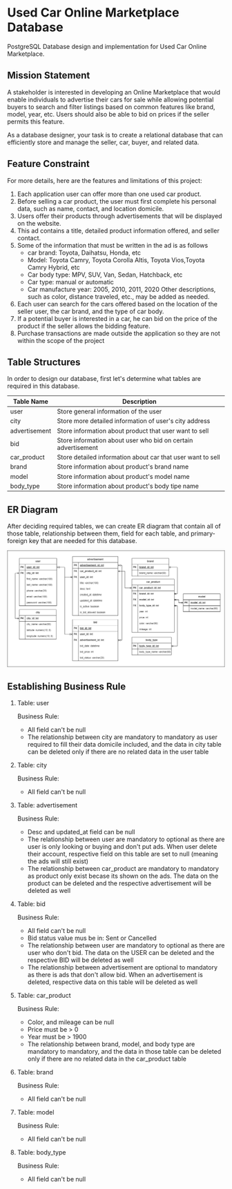 # Used Car Online Marketplace Database
PostgreSQL Database design and implementation for Used Car Online Marketplace.

## Mission Statement
A stakeholder is interested in developing an Online Marketplace that would enable individuals to advertise their cars for sale while allowing potential buyers to search and filter listings based on common features like brand, model, year, etc. Users should also be able to bid on prices if the seller permits this feature. 

As a database designer, your task is to create a relational database that can efficiently store and manage the seller, car, buyer, and related data.

## Feature Constraint
For more details, here are the features and limitations of this project:
1. Each application user can offer more than one used car product.
2. Before selling a car product, the user must first complete his personal data, such as name, contact, and location domicile.
3. Users offer their products through advertisements that will be displayed on the website.
4. This ad contains a title, detailed product information offered, and seller contact.
5. Some of the information that must be written in the ad is as follows
    - car brand: Toyota, Daihatsu, Honda, etc
    - Model: Toyota Camry, Toyota Corolla Altis, Toyota Vios,Toyota Camry Hybrid, etc
    - Car body type: MPV, SUV, Van, Sedan, Hatchback, etc
    - Car type: manual or automatic
    - Car manufacture year: 2005, 2010, 2011, 2020
    Other descriptions, such as color, distance traveled, etc., may be added as needed.
6. Each user can search for the cars offered based on the location of the seller user, the car brand, and the type of car body.
7. If a potential buyer is interested in a car, he can bid on the price of the product if the seller allows the bidding feature.
8. Purchase transactions are made outside the application so they are not within the scope of the project

## Table Structures

In order to design our database, first let's determine what tables are required in this database.


| Table Name | Description | 
| --- | --- | 
| user | Store general information of the user |
| city | Store more detailed information of user's city address |
| advertisement | Store information about product that user want to sell |
| bid | Store information about user who bid on certain advertisement |
| car_product | Store detailed information about car that user want to sell |
| brand | Store information about product's brand name |
| model | Store information about product's model name |
| body_type | Store information about product's body tipe name |

## ER Diagram

After deciding required tables, we can create ER diagram that contain all of those table, relationship between them, field for each table, and primary-foreign key that are needed for this database.

![](erd/used-car-marketplace.png)

## Establishing Business Rule

1. Table: user

    Business Rule:
    - All field can't be null
    - The relationship between city are mandatory to mandatory as user required to fill their data domicile included, and the data in city table can be deleted only if there are no related data in the user table

2. Table: city

    Business Rule:
    - All field can't be null

3. Table: advertisement

    Business Rule:
    - Desc and updated_at field can be null
    - The relationship between user are mandatory to optional as there are user is only looking or buying and don't put ads.  When user delete their account, respective field on this table are set to null (meaning the ads will still exist)
    - The relationship between car_product are mandatory to mandatory as product only exist becase its shown on the ads.  The data on the product can be deleted and the respective advertisement will be deleted as well

4. Table: bid

    Business Rule:
    - All field can't be null
    - Bid status value mus be in: Sent or Cancelled
    - The relationship between user are mandatory to optional as there are user who don't bid.  The data on the USER can be deleted and the respective BID will be deleted as well
    - The relationship between advertisement are optional to mandatory as there is ads that don't allow bid.  When an advertisement is deleted, respective data on this table will be deleted as well

5. Table: car_product

    Business Rule:
    - Color, and mileage can be null
    - Price must be > 0
    - Year must be > 1900
    - The relationship between brand, model, and body type are mandatory to mandatory, and the data in those table can be deleted only if there are no related data in the car_product table


6. Table: brand

    Business Rule:
    - All field can't be null

7. Table: model

    Business Rule:
    - All field can't be null

8. Table: body_type

    Business Rule:
    - All field can't be null